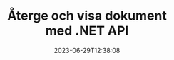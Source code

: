 ---
############################# Static ##########################
layout: "landing"
date: 2023-06-29T12:38:08
draft: false

lang: sv
product: "Viewer"
product_tag: "viewer"
platform: ".NET"
platform_tag: "net"

############################# Drop-down ############################
supported_platforms:
  items:
    # supported_platforms loop
    - title: ".NET"
      tag: "net"
    # supported_platforms loop
    - title: "Java"
      tag: "java"
    # supported_platforms loop
    - title: "Node.js"
      tag: "nodejs-java" 

############################# Head ############################
head_title: ".NET Document Viewer API, rendera PDF Word Excel Image HTML Diagram"
head_description: "C# ASP.NET filvisare och renderings-API. Lägg till PDF-visare, Word-visare, Excel-läsare, bildvisare, HTML-visare, e-postvisare i .NET-appar."

############################# Header ##########################
title: "Återge och visa dokument<br>med .NET API"
description: "Kraftfullt Viewer API för att återge 180+ dokumentformat till PDF, HTML och bild med mångsidiga konfigurationsalternativ."
words:
  for: "for"

actions:
  main: "Gratis nedladdning av NuGet"
  main_link: "https://www.nuget.org/packages/GroupDocs.Viewer"
  alt: "Licensiering"
  alt_link: "https://purchase.groupdocs.com/pricing/viewer/net"
  title: "Redo att komma igång?"
  description: "Prova GroupDocs.Viewer-funktioner gratis eller begär en licens"

release:
  title: "Version {0} släppt"
  notes: "Se vad som är nytt"
  downloads: "Nedladdningar"
  link: "https://releases.groupdocs.com/viewer/net/release-notes/latest/"

code:
  title: "Rendera PDF-filer i C#"
  more: "Fler exempel"
  more_link: "https://github.com/groupdocs-viewer/GroupDocs.Viewer-for-.NET"
  install: "dotnet add package GroupDocs.Viewer"
  content: |
    ```csharp {style=abap}   
    // Ladda käll-PDF-filen
    using (var viewer = new Viewer("resume.pdf"))
    {
        // Ställ in HTML-utdataalternativ, en fil per sida
        var viewOptions = 
        HtmlViewOptions.ForEmbeddedResources("page{0}.html");
        
        // Återge PDF till HTML med inbäddade resurser        
        viewer.View(viewOptions);
    }
    ```

############################# Overview ############################
overview:
  enable: true
  title: "GroupDocs.Viewer i ett ögonkast"
  description: "API för att rendera, visa, konvertera dokument, bilder, diagram och många andra dokumenttyper i .NET-applikationer"
  features:
    # feature loop
    - title: "Visa dokument effektivt och tillförlitligt"
      content: "Med GroupDocs.Viewer API kan du effektivt rendera dokument av alla stödjande format till HTML, JPEG, PNG och PDF med flexibla och kraftfulla alternativ samtidigt som innehållet och dokumentstrukturens integritet bibehålls. GroupDocs.Viewer stöder .NET Framework 4.6.2 och .NET 6.0, det fungerar på Windows och Linux-plattformar."

    # feature loop
    - title: "De flesta populära fil- och dokumentformaten stöds"
      content: "Vi stöder rendering av över de 180 mest populära fil- och dokumentformaten som inkluderar Word, Excel, PDF, PowerPoint, OpenDocument-formatfamiljen, arkiv, raster- och vektorbilder, e-böcker, programmeringsspråk och uppmärkningar och många andra filtyper, inklusive krypterade filer med lösenordsskydd."

    # feature loop
    - title: "Anpassningsbar utgång"
      content: "GroupDocs.Viewer tillåter inte bara att rendera dokumentet, utan också att kontrollera hur exakt, vilka delar av dokumentet som ska renderas eller nu, hur de ska renderas, och att tillämpa olika transformationer på den renderade utdata."

    # feature loop
    - title: "UI för ASP.NET Core"
      content: "Vi tillhandahåller ett UI-paket med öppen källkod för ASP.NET Core som kan läggas till ditt projekt på ett par minuter. Viewer.UI-paketet innehåller ett Angular-baserat webbgränssnitt och levererar en uppsättning användbara API:er och datalagringsleverantörer."

############################# Platforms ############################
platforms:
  enable: true
  title: "Plattformsoberoende"
  description: "GroupDocs.Viewer för .NET stöder följande operativsystem, ramverk och pakethanterare"
  items:
    # platform loop
    - title: "Amazon"
      image: "amazon"
    # platform loop
    - title: "Docker"
      image: "docker"
    # platform loop
    - title: "Azure"
      image: "azure"
    # platform loop
    - title: "VS Code"
      image: "vs_code"
    # platform loop
    - title: "ReSharper"
      image: "resharper"
    # platform loop
    - title: "macOS"
      image: "finder"
    # platform loop
    - title: "Linux"
      image: "linux"
    # platform loop
    - title: "NuGet"
      image: "nuget"

############################# File formats ############################
formats:
  enable: true
  title: "Filformat som stöds"
  description: |
    GroupDocs.Viewer för .NET stöder operationer med följande [filformat](https://docs.groupdocs.com/viewer/net/supported-document-formats/).
  groups:
    # group loop
    - color: "green"
      content: |
        ### Microsoft Office, OpenDocument och textformat
        * **Word:** DOC, DOCX, DOCM, DOT, DOTX, DOTM, RTF, TXT
        * **Excel:** XLS, XLSX, XLSM, XLSB, XLTM, XLT, XLTM, XLTX
        * **PowerPoint:** PPT, PPTX, PPS, PPSX, PPSM, POT, POTM, POTX, PPTM        
        * **Project:** MPP, MPT, MPX
        * **Outlook:** MSG, EML, EMLX, PST, OST
        * **OneNote:** ONE
        * **OpenDocument:** ODT, OTT, ODS, ODP, OTP, OTS, ODG
        * **Fixed Page Layout:** PDF, TEX, XPS, OXPS
        * **e-Books:** EPUB, MOBI, DjVu
        * **Delimiter-Separated Values:** CSV, TSV
    # group loop
    - color: "blue"
      content: |
        ### Bilder, grafik & diagram
        * **Rasterbilder:** BMP, GIF, JPG, PNG, TIFF, WebP, DNG, DIB, Jpeg2000 family
        * **Windows Icon:** ICO
        * **Scalable Vector Graphics:** SVG, CDR, CMX, IGS, SVGZ        
        * **Adobe Photoshop:** PSD, PSB        
        * **Stereo Lithography (3D Printing):** STL        
        * **Medical Imaging:** DICOM
        * **Plotter Documents:** PLT, HPG
        * **Autodesk Design Web Formats:** DWF, DWG
        * **AutoCAD Drawing:** DWT, IFC, STL, CF2        
      # group loop
    - color: "red"
      content: |
        ### Övrig        
        * **webb:** HTML, MHT, MHTML, XML
        * **Metafile:** WMF, EMF, CGM, EMZ, WMZ
        * **Visio:** VSD, VDX, VSS, VSSX, VSX, VST, VSTX, VTX, VSDX, VDW, VSTM, VSSM, VSDM
        * **Project:** MPP, MPT, MPX
        * **PostScript:** PS, EPS
        * **Arkiv:** ZIP, TAR, BZ2, GZ, RAR, RAR5
        * **Övrig:** VCF, VCARD, NUMBERS, NSF, OBJ
        * **C/C++/C# Files:** C, CC, C# , CPP, CXX, CS, H, HH, M, MM
        * **Java/JavaScript Files:** JAVA, JS, JSON, PROPERTIES

############################# Features ############################
features:
  enable: true
  title: "GroupDocs.Viewer-funktioner"
  description: "Rendera, visa och konvertera PDF- och Office-dokument sömlöst"

  items:
    # feature loop
    - icon: "viewhtml"
      title: "Visa dokument i HTML"
      content: "Konvertera dokument av vilken typ som helst till ett HTML-dokument med CSS och SVG, som kan visas i vilken modern webbläsare som helst."

    # feature loop
    - icon: "rasterize"
      title: "Rasterisera dokument"
      content: "Rasterisera alla dokumentformat som stöds till rasterbilden, med justerbart bildformat och komprimeringskvalitet."

    # feature loop
    - icon: "sourcecode"
      title: "Rendera och markera programmeringskoder"
      content: "Stöd för alla populära programmerings-, skript- och märkningsspråk, med möjlighet att analysera och framhäva deras syntax."

    # feature loop
    - icon: "convertpdf"
      title: "Konvertera till PDF"
      content: "Dokument av vilket format som helst kan enkelt konverteras och sparas till PDF med justerbara alternativ."

    # feature loop
    - icon: "transform"
      title: "Tillämpa transformationer"
      content: "Utdatadokument kan omvandlas under rendering - sidor kan roteras och/eller ordnas om, och textvattenstämpel kan placeras ovanpå dem."

    # feature loop
    - icon: "adjustment"
      title: "HTML-utdatajustering"
      content: "Utdata HTML-dokument, genererade av GroupDocs.Viewer, kan finjusteras: det är tillåtet att spara till strömmen eller filen, med externa eller inbäddade resurser, återuppringningar och så vidare."

    # feature loop
    - icon: "complex"
      title: "Stöd för komplexa dokumentstrukturer"
      content: "GroupDocs.Viewer stöder inte bara enskilda dokument, utan även filer, som internt innehåller en lista eller hierarkisk struktur av dokument, som e-postmeddelanden med bilagor, ZIP-arkiv med interna filer i mappar, flersidiga TIFF-bilder och så vidare."

    # feature loop
    - icon: "optimization"
      title: "Optimeringsalternativ"
      content: "GroupDocs.Viewer innehåller ett justerbart cache-undersystem, som kan förkorta laddningstiden genom att använda de cachade versionerna av dokumenten. En uppsättning olika alternativ för olika format gör det också möjligt att utesluta vissa onödiga delar eller aspekter av dokument från renderingen (teckensnitt, dolda kalkylblad, e-postbilagor) för att optimera den övergripande prestandan"

    # feature loop
    - icon: "passwordprotected"
      title: "Stöd för lösenordsskyddade dokument"
      content: "GroupDocs.Viewer gör det möjligt att öppna krypterade dokument av olika typer: PDF, WordProcessing, Spreadsheet, Presentation och annat, genom att ange ett lösenord i laddningsalternativen."

############################# Code samples ############################
code_samples:
  enable: true
  title: "Kodprover"
  description: "Vissa använder fall av typiska GroupDocs.Viewer för .NET-operationer"
  items:
    # code sample loop
    - title: "Rendera DOCX till HTML"
      content: |
        Klassegenskaperna [HtmlViewOptions](https://reference.groupdocs.com/viewer/net/groupdocs.viewer.options/htmlviewoptions/) låter dig kontrollera konverteringsprocessen, mer om det [här](https://docs.groupdocs.com/viewer/net/rendering-to-html/). Du kan till exempel bädda in alla externa resurser i HTML-utdatafilen, förminska utdatafilen och optimera den för utskrift.
        {{< landing/code title="C#">}}
        ```csharp {style=abap}
        using GroupDocs.Viewer;
        using GroupDocs.Viewer.Options;
        
        // Instantiera tittaren
        using (Viewer viewer = new Viewer("resume.docx"))
        {
            // Ställ in HTML-utdataalternativ
            HtmlViewOptions options = HtmlViewOptions.ForEmbeddedResources();
            
            // Rendera DOCX till HTML med inbäddade resurser
            viewer.View(options);
        }
        ```
        {{< /landing/code >}}
    # code sample loop
    - title: "Exportera PPTX till PDF"
      content: |
        Skapa en klassinstans [PdfViewOptions](https://reference.groupdocs.com/viewer/net/groupdocs.viewer.options/pdfviewoptions/) och skicka den till [Viewer.View](https://reference.groupdocs.com/viewer/net/groupdocs.viewer/viewer/view/#view) för att konvertera en PowerPoint PPTX-fil till PDF. Klassegenskaperna för PdfViewOptions låter dig kontrollera konverteringsprocessen. Du kan till exempel skydda den utgående PDF-filen, ordna om dess sidor och ange kvaliteten på dokumentbilder. Se [följande dokumentationsavsnitt](https://docs.groupdocs.com/viewer/net/rendering-to-pdf/) för mer information.
        {{< landing/code title="C#">}}
        ```csharp {style=abap}   
        using GroupDocs.Viewer;
        using GroupDocs.Viewer.Options;
        
        using (var viewer = new Viewer("presentation.pptx"))
        {
            // Ställ in alternativ för utdata PDF       
            var viewOptions = new PdfViewOptions("presentation.pdf");
            
            // Exportera PPTX till PDF       
            viewer.View(viewOptions);
        }
        ```
        {{< /landing/code >}}
############################# Reviews ############################
# reviews:
# enable: true
# title: "GroupDocs produkter recensioner"
# description: "Ta inte bara vårt ord för det. Se vad andra utvecklare säger om våra API:er"

# items:
#   # review loop
#   - title: "GroupDocs.Viewer"
#     content: "Utmärkt service och utmärkta produkter. De var extremt hjälpsamma och lyhörda under implementeringsprocessen för GroupDocs.Viewer för .NET, kan inte rekommendera dem tillräckligt starkt."
#     author: "Martin Lasarga"
#     company: "Product Manager at Axentria ECM by G.S.I."

#   # review loop
#   - title: "GroupDocs.Viewer"
#     content: "Efter att ha implementerat och använt GroupDocs.Viewer för .NET i projektet ser det ut att fungera mycket bra. Jag har testat med en hel del dokument och än så länge så bra. Allt jag har kastat på det återges snyggt och ser lika bra ut som det skulle göra i en PDF-visare eller MS Word."
#     author: "Mats Oustad"
#     company: "Senior Consultant/Partner at Novanet AS"
---